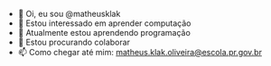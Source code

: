 - 👋 Oi, eu sou @matheusklak
- 👀 Estou interessado em aprender computação 
- 🌱 Atualmente estou aprendendo programação 
- 💞️ Estou procurando colaborar 
- 📫 Como chegar até mim: matheus.klak.oliveira@escola.pr.gov.br

